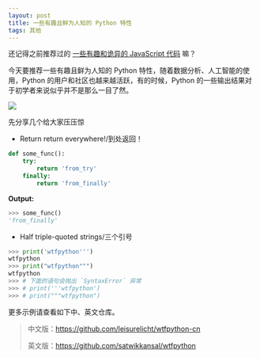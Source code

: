 ```yaml
---
layout: post
title: 一些有趣且鲜为人知的 Python 特性
tags: 其他
---
```


还记得之前推荐过的 [一些有趣和诡异的 JavaScript 代码](<https://mp.weixin.qq.com/s?__biz=MzA3MzE4ODY0Mg==&mid=2455984012&idx=1&sn=0857c2c4a4385929cd4d982dfc8da107&chksm=888523c1bff2aad7d7d1733ec6b09e25a3689b80adaba7b1ffc467b832b73fbb49b864ed96d0&token=186311316&lang=zh_CN#rd>) 嘛？

今天要推荐一些有趣且鲜为人知的 Python 特性，随着数据分析、人工智能的使用，Python 的用户和社区也越来越活跃，有的时候，Python 的一些输出结果对于初学者来说似乎并不是那么一目了然。

![](<https://static.geekbang.org/infoq/5c74e151e59dc.png>)

先分享几个给大家压压惊

* Return return everywhere!/到处返回！

```python
def some_func():
    try:
        return 'from_try'
    finally:
        return 'from_finally'
```

**Output:**

```python
>>> some_func()
'from_finally'
```



* Half triple-quoted strings/三个引号

```python
>>> print('wtfpython''')
wtfpython
>>> print("wtfpython""")
wtfpython
>>> # 下面的语句会抛出 `SyntaxError` 异常
>>> # print('''wtfpython')
>>> # print("""wtfpython")
```

更多示例请查看如下中、英文仓库。

> 中文版：<https://github.com/leisurelicht/wtfpython-cn>
>
> 英文版：<https://github.com/satwikkansal/wtfpython>